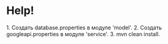 <h1>Help!</h1>
1. Создать database.properties в модуле 'model'.
2. Создать googleapi.properties в модуле 'service'.
3. mvn clean install.
